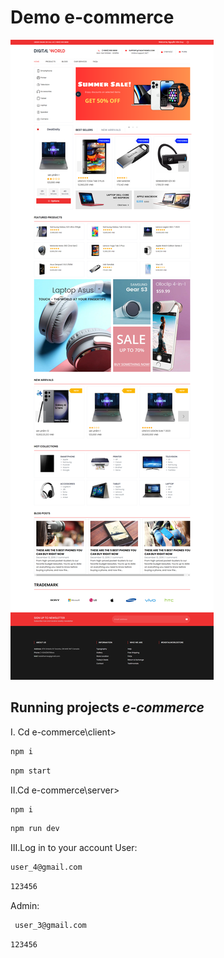 # Demo e-commerce

![Demo](/review.png)

## Running projects *e-commerce*

I. Cd e-commerce\client>
```bash 
npm i 
```
```bash 
npm start
``` 

II.Cd e-commerce\server>
```bash 
npm i
```
```bash
npm run dev
``` 
  
III.Log in to your account
User:
```bash 
user_4@gmail.com
```
```bash 
123456
```
Admin:
```bash
 user_3@gmail.com
```
```bash 
123456
```